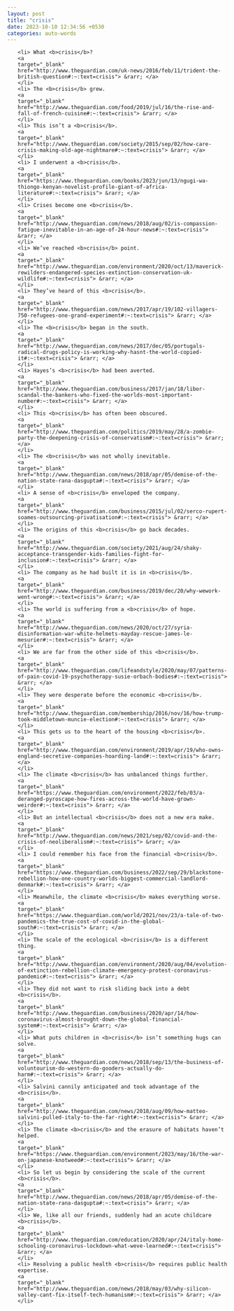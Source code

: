 ```yaml
---
layout: post
title: "crisis"
date: 2023-10-10 12:34:56 +0530
categories: auto-words
---
```

<ol>

    <li> What <b>crisis</b>?
    <a 
    target="_blank" 
    href="http://www.theguardian.com/uk-news/2016/feb/11/trident-the-british-question#:~:text=crisis"> &rarr; </a>
    </li>
    <li> The <b>crisis</b> grew.
    <a 
    target="_blank" 
    href="http://www.theguardian.com/food/2019/jul/16/the-rise-and-fall-of-french-cuisine#:~:text=crisis"> &rarr; </a>
    </li>
    <li> This isn’t a <b>crisis</b>.
    <a 
    target="_blank" 
    href="http://www.theguardian.com/society/2015/sep/02/how-care-crisis-making-old-age-nightmare#:~:text=crisis"> &rarr; </a>
    </li>
    <li> I underwent a <b>crisis</b>.
    <a 
    target="_blank" 
    href="https://www.theguardian.com/books/2023/jun/13/ngugi-wa-thiongo-kenyan-novelist-profile-giant-of-africa-literature#:~:text=crisis"> &rarr; </a>
    </li>
    <li> Crises become one <b>crisis</b>.
    <a 
    target="_blank" 
    href="http://www.theguardian.com/news/2018/aug/02/is-compassion-fatigue-inevitable-in-an-age-of-24-hour-news#:~:text=crisis"> &rarr; </a>
    </li>
    <li> We’ve reached <b>crisis</b> point.
    <a 
    target="_blank" 
    href="http://www.theguardian.com/environment/2020/oct/13/maverick-rewilders-endangered-species-extinction-conservation-uk-wildlife#:~:text=crisis"> &rarr; </a>
    </li>
    <li> They’ve heard of this <b>crisis</b>.
    <a 
    target="_blank" 
    href="http://www.theguardian.com/news/2017/apr/19/102-villagers-750-refugees-one-grand-experiment#:~:text=crisis"> &rarr; </a>
    </li>
    <li> The <b>crisis</b> began in the south.
    <a 
    target="_blank" 
    href="http://www.theguardian.com/news/2017/dec/05/portugals-radical-drugs-policy-is-working-why-hasnt-the-world-copied-it#:~:text=crisis"> &rarr; </a>
    </li>
    <li> Hayes’s <b>crisis</b> had been averted.
    <a 
    target="_blank" 
    href="http://www.theguardian.com/business/2017/jan/18/libor-scandal-the-bankers-who-fixed-the-worlds-most-important-number#:~:text=crisis"> &rarr; </a>
    </li>
    <li> This <b>crisis</b> has often been obscured.
    <a 
    target="_blank" 
    href="http://www.theguardian.com/politics/2019/may/28/a-zombie-party-the-deepening-crisis-of-conservatism#:~:text=crisis"> &rarr; </a>
    </li>
    <li> The <b>crisis</b> was not wholly inevitable.
    <a 
    target="_blank" 
    href="http://www.theguardian.com/news/2018/apr/05/demise-of-the-nation-state-rana-dasgupta#:~:text=crisis"> &rarr; </a>
    </li>
    <li> A sense of <b>crisis</b> enveloped the company.
    <a 
    target="_blank" 
    href="http://www.theguardian.com/business/2015/jul/02/serco-rupert-soames-outsourcing-privatisation#:~:text=crisis"> &rarr; </a>
    </li>
    <li> The origins of this <b>crisis</b> go back decades.
    <a 
    target="_blank" 
    href="http://www.theguardian.com/society/2021/aug/24/shaky-acceptance-transgender-kids-families-fight-for-inclusion#:~:text=crisis"> &rarr; </a>
    </li>
    <li> The company as he had built it is in <b>crisis</b>.
    <a 
    target="_blank" 
    href="http://www.theguardian.com/business/2019/dec/20/why-wework-went-wrong#:~:text=crisis"> &rarr; </a>
    </li>
    <li> The world is suffering from a <b>crisis</b> of hope.
    <a 
    target="_blank" 
    href="http://www.theguardian.com/news/2020/oct/27/syria-disinformation-war-white-helmets-mayday-rescue-james-le-mesurier#:~:text=crisis"> &rarr; </a>
    </li>
    <li> We are far from the other side of this <b>crisis</b>.
    <a 
    target="_blank" 
    href="http://www.theguardian.com/lifeandstyle/2020/may/07/patterns-of-pain-covid-19-psychotherapy-susie-orbach-bodies#:~:text=crisis"> &rarr; </a>
    </li>
    <li> They were desperate before the economic <b>crisis</b>.
    <a 
    target="_blank" 
    href="http://www.theguardian.com/membership/2016/nov/16/how-trump-took-middletown-muncie-election#:~:text=crisis"> &rarr; </a>
    </li>
    <li> This gets us to the heart of the housing <b>crisis</b>.
    <a 
    target="_blank" 
    href="http://www.theguardian.com/environment/2019/apr/19/who-owns-england-secretive-companies-hoarding-land#:~:text=crisis"> &rarr; </a>
    </li>
    <li> The climate <b>crisis</b> has unbalanced things further.
    <a 
    target="_blank" 
    href="https://www.theguardian.com/environment/2022/feb/03/a-deranged-pyroscape-how-fires-across-the-world-have-grown-weirder#:~:text=crisis"> &rarr; </a>
    </li>
    <li> But an intellectual <b>crisis</b> does not a new era make.
    <a 
    target="_blank" 
    href="http://www.theguardian.com/news/2021/sep/02/covid-and-the-crisis-of-neoliberalism#:~:text=crisis"> &rarr; </a>
    </li>
    <li> I could remember his face from the financial <b>crisis</b>.
    <a 
    target="_blank" 
    href="https://www.theguardian.com/business/2022/sep/29/blackstone-rebellion-how-one-country-worlds-biggest-commercial-landlord-denmark#:~:text=crisis"> &rarr; </a>
    </li>
    <li> Meanwhile, the climate <b>crisis</b> makes everything worse.
    <a 
    target="_blank" 
    href="https://www.theguardian.com/world/2021/nov/23/a-tale-of-two-pandemics-the-true-cost-of-covid-in-the-global-south#:~:text=crisis"> &rarr; </a>
    </li>
    <li> The scale of the ecological <b>crisis</b> is a different thing.
    <a 
    target="_blank" 
    href="http://www.theguardian.com/environment/2020/aug/04/evolution-of-extinction-rebellion-climate-emergency-protest-coronavirus-pandemic#:~:text=crisis"> &rarr; </a>
    </li>
    <li> They did not want to risk sliding back into a debt <b>crisis</b>.
    <a 
    target="_blank" 
    href="http://www.theguardian.com/business/2020/apr/14/how-coronavirus-almost-brought-down-the-global-financial-system#:~:text=crisis"> &rarr; </a>
    </li>
    <li> What puts children in <b>crisis</b> isn’t something hugs can solve.
    <a 
    target="_blank" 
    href="http://www.theguardian.com/news/2018/sep/13/the-business-of-voluntourism-do-western-do-gooders-actually-do-harm#:~:text=crisis"> &rarr; </a>
    </li>
    <li> Salvini cannily anticipated and took advantage of the <b>crisis</b>.
    <a 
    target="_blank" 
    href="http://www.theguardian.com/news/2018/aug/09/how-matteo-salvini-pulled-italy-to-the-far-right#:~:text=crisis"> &rarr; </a>
    </li>
    <li> The climate <b>crisis</b> and the erasure of habitats haven’t helped.
    <a 
    target="_blank" 
    href="https://www.theguardian.com/environment/2023/may/16/the-war-on-japanese-knotweed#:~:text=crisis"> &rarr; </a>
    </li>
    <li> So let us begin by considering the scale of the current <b>crisis</b>.
    <a 
    target="_blank" 
    href="http://www.theguardian.com/news/2018/apr/05/demise-of-the-nation-state-rana-dasgupta#:~:text=crisis"> &rarr; </a>
    </li>
    <li> We, like all our friends, suddenly had an acute childcare <b>crisis</b>.
    <a 
    target="_blank" 
    href="http://www.theguardian.com/education/2020/apr/24/italy-home-schooling-coronavirus-lockdown-what-weve-learned#:~:text=crisis"> &rarr; </a>
    </li>
    <li> Resolving a public health <b>crisis</b> requires public health expertise.
    <a 
    target="_blank" 
    href="http://www.theguardian.com/news/2018/may/03/why-silicon-valley-cant-fix-itself-tech-humanism#:~:text=crisis"> &rarr; </a>
    </li>